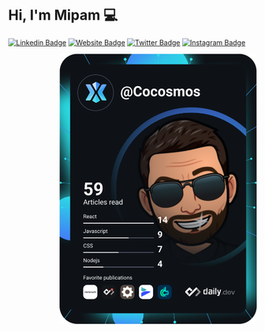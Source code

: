 
<!-- <a href="https://app.daily.dev/DailyDevTips"><img src="https://github.com/cocosmos/cocosmos/blob/master/devcard.svg" width="400" alt="Cocosmos Dev Card"/></a> -->

# Hi, I'm Mipam :computer:

[![Linkedin Badge](https://img.shields.io/badge/-LinkedIn-0e76a8?style=flat-square&logo=Linkedin&logoColor=white)](https://linkedin.com/in/mipamguillot/)
[![Website Badge](https://img.shields.io/badge/Website-3b5998?style=flat-square&logo=google-chrome&logoColor=white)](https://mipam.dev/)
[![Twitter Badge](https://img.shields.io/badge/-Twitter-00acee?style=flat-square&logo=Twitter&logoColor=white)](https://twitter.com/cocoricosmos)
[![Instagram Badge](https://img.shields.io/badge/-Instagram-e4405f?style=flat-square&logo=Instagram&logoColor=white)](https://instagram.com/cocoricosmos)

<!-- markdownlint-disable MD033 -->
<a href="https://app.daily.dev/cocosmos"><img src="https://github.com/cocosmos/cocosmos/blob/main/devcard.svg" width="400" align="right" alt="Cocosmos Dev Card"/></a>
<!-- markdownlint-enable MD033 -->
